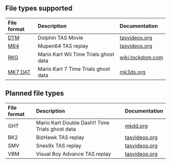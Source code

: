 ## File types supported
|File format|Description|Documentation|
|:--|:--|:--|
|[DTM](https://yomcube.github.io/file-utils/?f=DTM)|Dolphin TAS Movie|[tasvideos.org](https://tasvideos.org/EmulatorResources/Dolphin/DTM)|
|[M64](https://yomcube.github.io/file-utils/?f=M64)|Mupen64 TAS replay|[tasvideos.org](https://tasvideos.org/EmulatorResources/Mupen/M64)|
|[RKG](https://yomcube.github.io/file-utils/?f=RKG)|Mario Kart Wii Time Trials ghost data|[wiki.tockdom.com](https://wiki.tockdom.com/wiki/RKG_%28File_Format%29)|
|[MK7 DAT](https://yomcube.github.io/file-utils/?f=MK7%20DAT)|Mario Kart 7 Time Trials ghost data|[mk3ds.org](https://mk3ds.com/index.php?title=DAT_%28File_Format%29)|

## Planned file types
|File format|Description|Documentation|
|:--|:--|:--|
|GHT|Mario Kart Double Dash!! Time Trials ghost data|[mkdd.org](https://mkdd.org/wiki/GHT_%28File_Format%29)|
|BK2|BizHawk TAS replay|[tasvideos.org](https://tasvideos.org/Bizhawk/BK2Format)|
|SMV|Snes9x TAS replay|[tasvideos.org](https://tasvideos.org/EmulatorResources/Snes9x/SMV)|
|VBM|Visual Boy Advance TAS replay|[tasvideos.org](https://tasvideos.org/EmulatorResources/VBA/VBM)|
